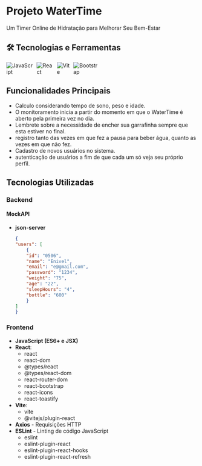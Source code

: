 # Projeto WaterTime

Um Timer Online de Hidratação para Melhorar Seu Bem-Estar

## 🛠️ Tecnologias e Ferramentas

<div style="display: flex; justify-content: space-between; width: 50%;" >
  <img src="https://img.shields.io/badge/JavaScript-323330?style=for-the-badge&logo=javascript&logoColor=F7DF1E" alt="JavaScript" style="margin-right: 10px;"/>
  <img src="https://img.shields.io/badge/React-20232A?style=for-the-badge&logo=react&logoColor=61DAFB" alt="React" style="margin-right: 10px;"/>
  <img src="https://img.shields.io/badge/Vite-646CFF?style=for-the-badge&logo=vite&logoColor=white" alt="Vite" style="margin-right: 10px;"/>
  <img src="https://img.shields.io/badge/Bootstrap-316192?style=for-the-badge&logo=bootstrap&logoColor=white" alt="Bootstrap" style="margin-right: 10px;"/>  
</div>

## Funcionalidades Principais

- Calculo considerando tempo de sono, peso e idade.
- O monitoramento inicia a partir do momento em que o WaterTime é aberto pela primeira vez no dia. 
- Lembrete sobre a necessidade de encher sua garrafinha sempre que esta estiver no final. 
- registro tanto das vezes em que fez a pausa para beber água, quanto as vezes em que não fez.
- Cadastro de novos usuários no sistema.
- autenticação de usuários a fim de que cada um só veja seu próprio perfil.

## Tecnologias Utilizadas

### Backend

#### MockAPI
- **json-server**

    ```json
    {
    "users": [
        {
        "id": "0506",
        "name": "Enivel",
        "email": "e@gmail.com",
        "password": "1234",
        "weight": "75",
        "age": "22",
        "sleepHours": "4",
        "bottle": "600"
        }
    ]
    }

### Frontend

- **JavaScript (ES6+ e JSX)**
- **React**:
  - react
  - react-dom
  - @types/react
  - @types/react-dom
  - react-router-dom
  - react-bootstrap
  - react-icons
  - react-toastify
- **Vite**:
  - vite
  - @vitejs/plugin-react
- **Axios** - Requisições HTTP
- **ESLint** - Linting de código JavaScript
  - eslint
  - eslint-plugin-react
  - eslint-plugin-react-hooks
  - eslint-plugin-react-refresh
